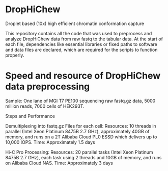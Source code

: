 # DropHiChew
Droplet based (10x) high efficient chromatin conformation capture

This repository contains all the code that was used to preprocess and analyze DropHiChew data from raw fastq to the tabular data. At the start of each file, dependencies like essential libraries or fixed paths to software and data files are declared, which are required for the scripts to function properly.

# Speed and resource of DropHiChew data preprocessing
Sample: One lane of MGI T7 PE100 sequencing raw fastq.gz data, 5000 million reads, 7000 cells of HEK293T.

Steps and Performance

Demultiplexing into fastq.gz Files for each cell:
Resources: 10 threads in parallel (Intel Xeon Platinum 8475B 2.7 GHz), approximately 40GB of memory, and runs on a 2T Alibaba Cloud PL0 ESSD which delivers up to 10,000 IOPS.
Time: Approximately 1.5 days

Hi-C Pro Processing:
Resources: 20 parallel tasks (Intel Xeon Platinum 8475B 2.7 GHz), each task using 2 threads and 10GB of memory, and runs on Alibaba Cloud NAS.
Time: Approximately 3 days
